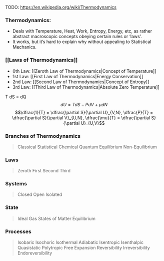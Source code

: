 TODO: https://en.wikipedia.org/wiki/Thermodynamics

### Thermodynamics:
 - Deals with Temperature, Heat, Work, Entropy, Energy, etc, as rather abstract macroscopic concepts obeying certain rules or ‘laws’.
 - It works, but it’s hard to explain why without appealing to Statistical Mechanics.
### [[Laws of Thermodynamics]]
 - 0th Law: [[Zeroth Law of Thermodynamics|Concept of Temperature]]
 - 1st Law: [[First Law of Thermodynamics|Energy Conservation]]
 - 2nd Law: [[Second Law of Thermodynamics|Concept of Entropy]]
 - 3rd Law: [[Third Law of Thermodynamics|Absolute Zero Temperature]]


T dS = dQ
$$dU = T dS - P dV + \mu dN$$
$$\dfrac{1}{T} = \dfrac{\partial S}{\partial U}_{V,N}, \dfrac{P}{T} = \dfrac{\partial S}{\partial V}_{U,N}, \dfrac{\mu}{T} = \dfrac{\partial S}{\partial U}_{U,V}$$





### Branches of Thermodynamics
> Classical 
> Statistical
> Chemical
> Quantum
> Equilibrium
> Non-Equilibrium
### Laws
> Zeroth
> First
> Second
> Third
### Systems
> Closed
> Open
> Isolated
### State
> Ideal Gas
> States of Matter
> Equilibrium
### Processes
> Isobaric
> Isochoric
> Isothermal
> Adiabatic
> Isentropic
> Isenthalpic
> Quasistatic
> Polytropic
> Free Expansion
> Reversibility
> Irreversibility
> Endoreversibility
